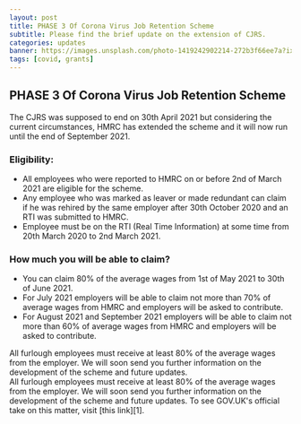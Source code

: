 ```yaml
---
layout: post
title: PHASE 3 Of Corona Virus Job Retention Scheme
subtitle: Please find the brief update on the extension of CJRS.
categories: updates
banner: https://images.unsplash.com/photo-1419242902214-272b3f66ee7a?ixlib=rb-1.2.1&ixid=MXwxMjA3fDB8MHxwaG90by1wYWdlfHx8fGVufDB8fHw%3D&auto=format&fit=crop&w=1087&q=80
tags: [covid, grants]
---
```



## PHASE 3 Of Corona Virus Job Retention Scheme
The CJRS was supposed to end on 30th April 2021 but considering the current circumstances, HMRC has extended the scheme and it will now run until the end of September 2021.

### Eligibility:

* All employees who were reported to HMRC on or before 2nd of March 2021 are eligible for the scheme. 
* Any employee who was marked as leaver or made redundant can claim if he was rehired by the same employer after 30th October 2020 and an RTI was submitted to HMRC.
*  Employee must be on the RTI (Real Time Information) at some time from 20th March 2020 to 2nd March 2021.

### How much you will be able to claim?
*  You can claim 80% of the average wages from 1st of May 2021 to 30th   of June 2021.
*  For July 2021 employers will be able to claim not more than 70% of average wages from 
HMRC and employers will be asked to contribute.
*  For August 2021 and September 2021 employers will be able to claim not more than 60% of average wages from HMRC and employers will be asked to contribute.

<div class="bg-danger">All furlough employees must receive at least 80% of the average wages from the employer. We will soon send you further information on the development of the scheme and future updates.</div>
All furlough employees must receive at least 80% of the average wages from the employer. We will soon send you further information on the development of the scheme and future updates.   
To see GOV.UK's official take on this matter, visit [this link][1].


  
  [1]: https://bityl.co/633h